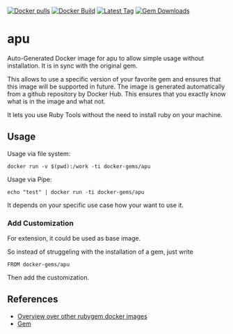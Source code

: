 [![Docker pulls](https://img.shields.io/docker/pulls/rubygem/apu.svg)](https://hub.docker.com/r/rubygem/apu/)
[![Docker Build](https://img.shields.io/docker/automated/rubygem/apu.svg)](https://hub.docker.com/r/rubygem/apu/)
[![Latest Tag](https://img.shields.io/github/tag/docker-rubygem/apu.svg)](https://hub.docker.com/r/rubygem/apu/)
[![Gem Downloads](https://img.shields.io/gem/dt/apu.svg)](https://rubygems.org/gems/apu/)
# apu

Auto-Generated Docker image for apu to allow simple usage without installation.
It is in sync with the original gem.

This allows to use a specific version of your favorite gem and ensures that this image will be supported in future.
The image is generated automatically from a github repository by Docker Hub.
This ensures that you exactly know what is in the image and what not.

It lets you use Ruby Tools without the need to install ruby on your machine.

## Usage

Usage via file system:

`docker run -v $(pwd):/work -ti docker-gems/apu`

Usage via Pipe:

`echo "test" | docker run -ti docker-gems/apu`

It depends on your specific use case how your want to use it.

### Add Customization

For extension, it could be used as base image.

So instead of struggeling with the installation of a gem, just write

`FROM docker-gems/apu`

Then add the customization.

## References

 - [Overview over other rubygem docker images](https://github.com/thinkbot/docker-rubygem)
 - [Gem](https://rubygems.org/gems/apu/)
